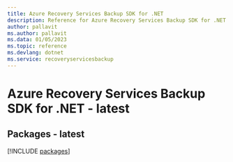 ```yaml
---
title: Azure Recovery Services Backup SDK for .NET
description: Reference for Azure Recovery Services Backup SDK for .NET
author: pallavit
ms.author: pallavit
ms.data: 01/05/2023
ms.topic: reference
ms.devlang: dotnet
ms.service: recoveryservicesbackup
---
```

# Azure Recovery Services Backup SDK for .NET - latest
## Packages - latest
[!INCLUDE [packages](recovery-services-backup-index.md)]
